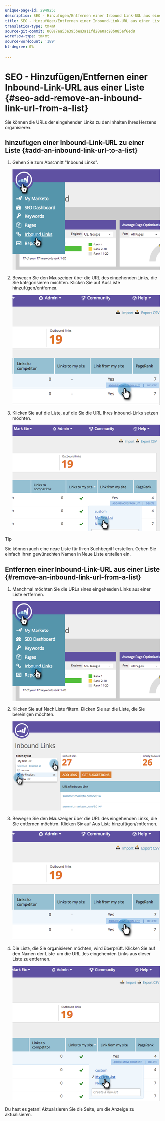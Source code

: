 ```yaml
---
unique-page-id: 2949251
description: SEO - Hinzufügen/Entfernen einer Inbound Link-URL aus einer Liste - MarketingToDocs - Produktdokumentation
title: SEO - Hinzufügen/Entfernen einer Inbound-Link-URL aus einer Liste
translation-type: tm+mt
source-git-commit: 00887ea53e395bea3a11fd28e0ac98b085ef6ed8
workflow-type: tm+mt
source-wordcount: '189'
ht-degree: 0%

---
```



# SEO - Hinzufügen/Entfernen einer Inbound-Link-URL aus einer Liste {#seo-add-remove-an-inbound-link-url-from-a-list}

Sie können die URLs der eingehenden Links zu den Inhalten Ihres Herzens organisieren.

## hinzufügen einer Inbound-Link-URL zu einer Liste {#add-an-inbound-link-url-to-a-list}

1. Gehen Sie zum Abschnitt &quot;Inbound Links&quot;.

   ![](assets/image2014-11-20-18-3a27-3a27.png)

1. Bewegen Sie den Mauszeiger über die URL des eingehenden Links, die Sie kategorisieren möchten. Klicken Sie auf Aus Liste hinzufügen/entfernen.

   ![](assets/image2014-11-20-18-3a27-3a40.png)

1. Klicken Sie auf die Liste, auf die Sie die URL Ihres Inbound-Links setzen möchten.

   ![](assets/image2014-11-20-18-3a28-3a18.png)

>[!TIP]
>
>Sie können auch eine neue Liste für Ihren Suchbegriff erstellen. Geben Sie einfach Ihren gewünschten Namen in Neue Liste erstellen ein.

## Entfernen einer Inbound-Link-URL aus einer Liste {#remove-an-inbound-link-url-from-a-list}

1. Manchmal möchten Sie die URLs eines eingehenden Links aus einer Liste entfernen.

   ![](assets/image2014-11-20-18-3a28-3a41.png)

1. Klicken Sie auf Nach Liste filtern. Klicken Sie auf die Liste, die Sie bereinigen möchten.

   ![](assets/image2014-11-20-18-3a28-3a57.png)

1. Bewegen Sie den Mauszeiger über die URL des eingehenden Links, die Sie entfernen möchten. Klicken Sie auf Aus Liste hinzufügen/entfernen.

   ![](assets/image2014-11-20-18-3a29-3a56.png)

1. Die Liste, die Sie organisieren möchten, wird überprüft. Klicken Sie auf den Namen der Liste, um die URL des eingehenden Links aus dieser Liste zu entfernen.

   ![](assets/image2014-11-20-18-3a30-3a10.png)

Du hast es getan! Aktualisieren Sie die Seite, um die Anzeige zu aktualisieren.
